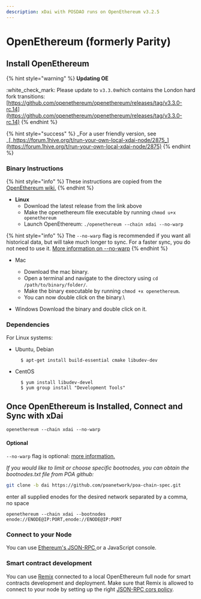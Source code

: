 ```yaml
---
description: xDai with POSDAO runs on OpenEthereum v3.2.5
---
```


# OpenEthereum (formerly Parity)

## Install OpenEthereum

{% hint style="warning" %}
**Updating OE**

:white\_check\_mark: Please update to `v3.3.0`which contains the London hard fork transitions: [https://github.com/openethereum/openethereum/releases/tag/v3.3.0-rc.14](https://github.com/openethereum/openethereum/releases/tag/v3.3.0-rc.14)
{% endhint %}

{% hint style="success" %}
_For a user friendly version, see _[_https://forum.1hive.org/t/run-your-own-local-xdai-node/2875_](https://forum.1hive.org/t/run-your-own-local-xdai-node/2875)
{% endhint %}

### Binary Instructions

{% hint style="info" %}
These instructions are copied from the [OpenEthereum wiki.](https://openethereum.github.io/Setup)
{% endhint %}

* **Linux**
  * Download the latest release from the link above
  * Make the openethereum file executable by running `chmod u+x openethereum`
  * Launch OpenEthereum: `./openethereum --chain xdai --no-warp`

{% hint style="info" %}
The `--no-warp` flag is recommended if you want all historical data, but will take much longer to sync. For a faster sync, you do not need to use it. [More information on --no-warp](https://openethereum.github.io/Beginner-Introduction.html)
{% endhint %}

* Mac
  * Download the mac binary.
  * Open a terminal and navigate to the directory using `cd /path/to/binary/folder/`.
  * Make the binary executable by running `chmod +x openethereum`.
  * You can now double click on the binary.\

* Windows Download the binary and double click on it.

### Dependencies <a href="dependencies" id="dependencies"></a>

For Linux systems:

*   Ubuntu, Debian

    ```
      $ apt-get install build-essential cmake libudev-dev
    ```
*   CentOS

    ```
      $ yum install libudev-devel
      $ yum group install "Development Tools"
    ```

## Once OpenEthereum is Installed, Connect and Sync with xDai

```
openethereum --chain xdai --no-warp
```

#### Optional

`--no-warp` flag is optional: [more information.](https://openethereum.github.io/Beginner-Introduction)

_If you would like to limit or choose specific bootnodes, you can obtain the bootnodes.txt file from POA github:_

```bash
git clone -b dai https://github.com/poanetwork/poa-chain-spec.git
```

enter all supplied enodes for the desired network separated by a comma, no space

```
openethereum --chain xdai --bootnodes enode://ENODE@IP:PORT,enode://ENODE@IP:PORT
```

### Connect to your Node

You can use [Ethereum's JSON-RPC ](https://openethereum.github.io/JSONRPC)or a JavaScript console.

### Smart contract development

You can use [Remix](https://remix.ethereum.org) connected to a local OpenEthereum full node for smart contracts development and deployment. Make sure that Remix is allowed to connect to your node by setting up the right [JSON-RPC cors policy](https://ethereum.stackexchange.com/questions/54639/is-it-possible-to-connect-remix-and-parity?rq=1).

